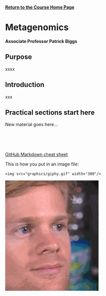 **[Return to the Course Home Page](../index.html)**

# Metagenomics
**Associate Professor Patrick Biggs**

## Purpose

xxxx


## Introduction

xxx


## Practical sections start here

New material goes here...




<br><br><br>

[GitHub Markdown cheat sheet](https://github.com/adam-p/markdown-here/wiki/Markdown-Cheatsheet)


This is how you put in an image file:
```
<img src="graphics/giphy.gif" width="300"/>
```
<img src="graphics/giphy.gif" width="300"/>


